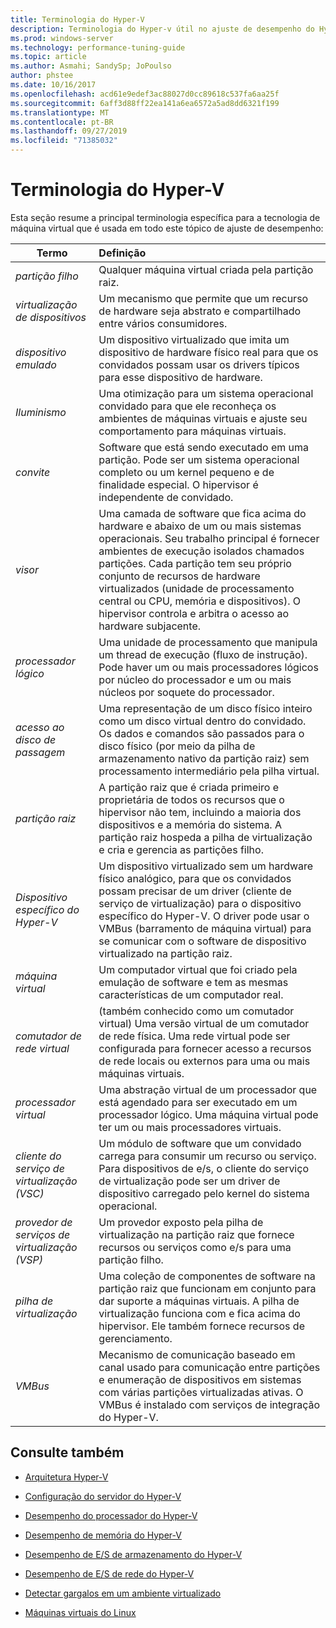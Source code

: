 ```yaml
---
title: Terminologia do Hyper-V
description: Terminologia do Hyper-v útil no ajuste de desempenho do Hyper-V
ms.prod: windows-server
ms.technology: performance-tuning-guide
ms.topic: article
ms.author: Asmahi; SandySp; JoPoulso
author: phstee
ms.date: 10/16/2017
ms.openlocfilehash: acd61e9edef3ac88027d0cc89618c537fa6aa25f
ms.sourcegitcommit: 6aff3d88ff22ea141a6ea6572a5ad8dd6321f199
ms.translationtype: MT
ms.contentlocale: pt-BR
ms.lasthandoff: 09/27/2019
ms.locfileid: "71385032"
---
```

# <a name="hyper-v-terminology"></a>Terminologia do Hyper-V
Esta seção resume a principal terminologia específica para a tecnologia de máquina virtual que é usada em todo este tópico de ajuste de desempenho:

| Termo        | Definição           |
| ------------- |:------------|
|*partição filho* | Qualquer máquina virtual criada pela partição raiz.|
|*virtualização de dispositivos* | Um mecanismo que permite que um recurso de hardware seja abstrato e compartilhado entre vários consumidores.|
|*dispositivo emulado*|Um dispositivo virtualizado que imita um dispositivo de hardware físico real para que os convidados possam usar os drivers típicos para esse dispositivo de hardware.|
|*Iluminismo*|Uma otimização para um sistema operacional convidado para que ele reconheça os ambientes de máquinas virtuais e ajuste seu comportamento para máquinas virtuais.|
|*convite*|Software que está sendo executado em uma partição. Pode ser um sistema operacional completo ou um kernel pequeno e de finalidade especial. O hipervisor é independente de convidado.|
|*visor*|Uma camada de software que fica acima do hardware e abaixo de um ou mais sistemas operacionais. Seu trabalho principal é fornecer ambientes de execução isolados chamados partições. Cada partição tem seu próprio conjunto de recursos de hardware virtualizados (unidade de processamento central ou CPU, memória e dispositivos). O hipervisor controla e arbitra o acesso ao hardware subjacente.|
|*processador lógico*| Uma unidade de processamento que manipula um thread de execução (fluxo de instrução). Pode haver um ou mais processadores lógicos por núcleo do processador e um ou mais núcleos por soquete do processador.|
| *acesso ao disco de passagem*|Uma representação de um disco físico inteiro como um disco virtual dentro do convidado. Os dados e comandos são passados para o disco físico (por meio da pilha de armazenamento nativo da partição raiz) sem processamento intermediário pela pilha virtual.|
|*partição raiz*|A partição raiz que é criada primeiro e proprietária de todos os recursos que o hipervisor não tem, incluindo a maioria dos dispositivos e a memória do sistema. A partição raiz hospeda a pilha de virtualização e cria e gerencia as partições filho.|
|*Dispositivo específico do Hyper-V*|Um dispositivo virtualizado sem um hardware físico analógico, para que os convidados possam precisar de um driver (cliente de serviço de virtualização) para o dispositivo específico do Hyper-V. O driver pode usar o VMBus (barramento de máquina virtual) para se comunicar com o software de dispositivo virtualizado na partição raiz.|
|*máquina virtual*|Um computador virtual que foi criado pela emulação de software e tem as mesmas características de um computador real.|
| *comutador de rede virtual*|(também conhecido como um comutador virtual) Uma versão virtual de um comutador de rede física. Uma rede virtual pode ser configurada para fornecer acesso a recursos de rede locais ou externos para uma ou mais máquinas virtuais.|
|*processador virtual*|Uma abstração virtual de um processador que está agendado para ser executado em um processador lógico. Uma máquina virtual pode ter um ou mais processadores virtuais.|
|*cliente do serviço de virtualização (VSC)*|Um módulo de software que um convidado carrega para consumir um recurso ou serviço. Para dispositivos de e/s, o cliente do serviço de virtualização pode ser um driver de dispositivo carregado pelo kernel do sistema operacional.|
| *provedor de serviços de virtualização (VSP)*|  Um provedor exposto pela pilha de virtualização na partição raiz que fornece recursos ou serviços como e/s para uma partição filho.|
| *pilha de virtualização*|Uma coleção de componentes de software na partição raiz que funcionam em conjunto para dar suporte a máquinas virtuais. A pilha de virtualização funciona com e fica acima do hipervisor. Ele também fornece recursos de gerenciamento.|
|*VMBus*|Mecanismo de comunicação baseado em canal usado para comunicação entre partições e enumeração de dispositivos em sistemas com várias partições virtualizadas ativas. O VMBus é instalado com serviços de integração do Hyper-V.|

## <a name="see-also"></a>Consulte também

-   [Arquitetura Hyper-V](architecture.md)

-   [Configuração do servidor do Hyper-V](configuration.md)

-   [Desempenho do processador do Hyper-V](processor-performance.md)

-   [Desempenho de memória do Hyper-V](memory-performance.md)

-   [Desempenho de E/S de armazenamento do Hyper-V](storage-io-performance.md)

-   [Desempenho de E/S de rede do Hyper-V](network-io-performance.md)

-   [Detectar gargalos em um ambiente virtualizado](detecting-virtualized-environment-bottlenecks.md)

-   [Máquinas virtuais do Linux](linux-virtual-machine-considerations.md)
